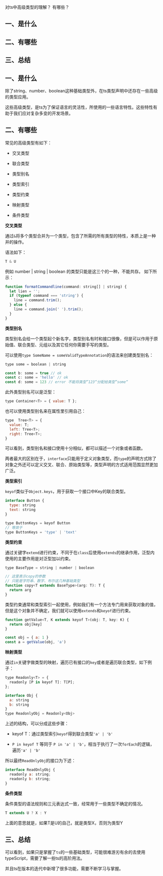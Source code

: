 对ts中高级类型的理解？
有哪些？

## 一、是什么
## 二、有哪些
## 三、总结

## 一、是什么

除了string、number、boolean这种基础类型外，在ts类型声明中还存在一些高级的类型应用。

这些高级类型，是ts为了保证语言的灵活性，所使用的一些语言特性。这些特性有助于我们应对复杂多变的开发场景。

## 二、有哪些

常见的高级类型有如下：

- 交叉类型

- 联合类型

- 类型别名

- 类型索引

- 类型约束

- 映射类型

- 条件类型

**交叉类型**

通过`&`将多个类型合并为一个类型，包含了所需的所有类型的特性，本质上是一种并的操作。

语法如下：
```js
T & U
```
例如 number | string | boolean 的类型只能是这三个的一种，不能共存。
如下所示：
```js
function formatCommandline(command: string[] | string) {
  let lien = '';
  if (typeof command === 'string') {
    line = command.trim();
  } else {
    line = command.join(' ').trim();
  }
}
```

**类型别名**

类型别名会给一个类型起个新名字，类型别名有时和接口很像，但是可以作用于原始值、联合类型、元组以及其它任何你需要手写的类型。

可以使用`type SomeName = someValidTypeAnnotation`的语法来创建类型别名：
```js
type some = boolean | string

const b: some = true // ok
const c: some = 'hello' // ok
const d: some = 123 // error 不能将类型”123“分配给类型”some“
```
此外类型别名可以是泛型：
```js
type Container<T> = { value: T };
```
也可以使用类型别名来在属性里引用自己：
```js
type  Tree<T> = {
  value: T;
  left: Tree<T>;
  right: Tree<T>;
}
```
可以看到，类型别名和接口使用十分相似，都可以描述一个对象或者函数。

两者最大的区别在于，`interface`只能用于定义对象类型，而`type`的声明方式除了对象之外还可以定义交叉、联合、原始类型等，类型声明的方式适用范围显然更加广泛。

**类型索引**

`keyof`类似于`Object.keys`，用于获取一个接口中Key的联合类型。
```js
interface Button {
  type: string
  text: string
}

type ButtonKeys = keyof Button
// 等效于
type ButtonKeys = 'type' | 'text'
```
**类型约束**

通过关键字`extend`进行约束，不同于在`class`后使用`extends`的继承作用，泛型内使用的主要作用是对泛型加以约束。
```js
type BaseType = string | number | boolean

// 这里表示copy的参数
// 只能是字符串、数字、布尔这几种基础类型
function copy<T extends BaseType>(arg: T): T {
  return arg
}
```
类型约束通常和类型索引一起使用，例如我们有一个方法专门用来获取对象的值，但是这个对象并不确定，我们就可以使用`extends`和`keyof`进行约束。
```js
function getValue<T, K extends keyof T>(obj: T, key: K) {
  return obj[key]
}

const obj = { a: 1 }
const a = getValue(obj, 'a')
```
**映射类型**

通过`in`关键字做类型的映射，遍历已有接口的`key`或者是遍历联合类型，如下例子：
```js
type Readonly<T> = {
  readonly [P in keyof T]: T[P];
};

interface Obj {
  a: string
  b: string
}
type ReadonlyObj = Readonly<Obj>
```
上述的结构，可以分成这些步骤：

- keyof T：通过类型索引`keyof`得到联合类型`'a' | 'b'`

- `P in keyof T` 等同于 `P in 'a' | 'b'`，相当于执行了一次`forEach`的逻辑，遍历`'a' | 'b'`

所以最终`ReadOnlyObj`的接口为下述：
```js
interface ReadOnlyObj {
  readonly a: string;
  readonly b: string;
}
```
**条件类型**

条件类型的语法规则和三元表达式一致，经常用于一些类型不确定的情况。
```js
T extends U ? X : Y
```
上面的意思就是，如果T是U的自己，就是类型X，否则为类型Y

## 三、总结

可以看到，如果只是掌握了`ts`的一些基础类型，可能很难游刃有余的去使用typeScript，需要了解一些ts的高阶用法。

并且ts在版本的迭代中新增了很多功能，需要不断学习与掌握。